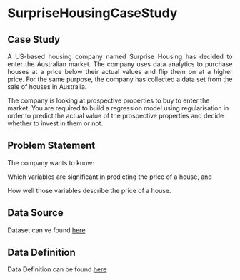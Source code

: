 # SurpriseHousingCaseStudy

## Case Study
<p align="justify">A US-based housing company named Surprise Housing has decided to enter the Australian market. The company uses data analytics to purchase houses at a price below their actual values and flip them on at a higher price. For the same purpose, the company has collected a data set from the sale of houses in Australia.

The company is looking at prospective properties to buy to enter the market. You are required to build a regression model using regularisation in order to predict the actual value of the prospective properties and decide whether to invest in them or not.</p>

## Problem Statement

The company wants to know:

Which variables are significant in predicting the price of a house, and

How well those variables describe the price of a house.

## Data Source
Dataset can ve found [here](https://ml-course3-upgrad.s3.amazonaws.com/Assignment_+Advanced+Regression/train.csv)

## Data Definition
Data Definition can be found [here](https://cdn.upgrad.com/UpGrad/temp/87f67e28-c47e-4725-ae3c-111142c7eaba/data_description.txt)
